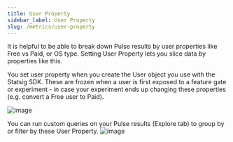 ```yaml
---
title: User Property
sidebar_label: User Property
slug: /metrics/user-property
---
```


It is  helpful to be able to break down Pulse results by user properties like Free vs Paid, or OS type. Setting User Property lets you slice data by properties like this. 

You set user property when you create the User object you use with the Statsig SDK. These are frozen when a user is first exposed to a feature gate or experiment - in case your experiment ends up changing these properties (e.g. convert a Free user to Paid). 

![image](https://user-images.githubusercontent.com/31516123/226679274-01705500-48ee-44d4-8a5c-cbc49d97d0b2.png)

You can run custom queries on your Pulse results (Explore tab) to group by or filter by these User Property.
![image](https://user-images.githubusercontent.com/31516123/226679816-5c7d393f-80e2-4670-8978-fc607b5fbe1a.png)
